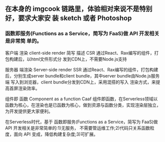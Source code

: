 ## 在本身的 imgcook 链路里，体验相对来说不是特别好，要求大家安 装 sketch 或者 Photoshop


### 函数即服务(Functions as a Service，简写为 FaaS)做 API 开发相关是非常简 单的。
客户端 渲染
client-side render
简写 描述
CSR 通过React、Rax编写的组件，打包构建后，以html文件形式分 发到CDN上，不需要Node.js支持

服务器 端渲染 Server-side render
SSR
通过React、Rax编写的组件，打包构建后，分别生成server bundle和client bundle，其中server bundle由Node.js服务端 写入到浏览器，client bundle分发到CDN上，采用混搭的写入 渲染方式，来提高首屏渲染效率。


组件即 函数 Component as a function
Caaf
组件即函数，在Serverless领域以函数为核心，在渲染也是已函数为核心，做到资源与函数分类，实现渲染层独立，为开发提供更大家便利。

在Serverless时代，基于 函数即服务(Functions as a Service，简写为 FaaS)做 API 开发相关是非常简单的:1)无服务， 不需要管运维工作;2)代码只关系函数粒度，面向 API 变成，降低构建复杂度;3)可扩展。
